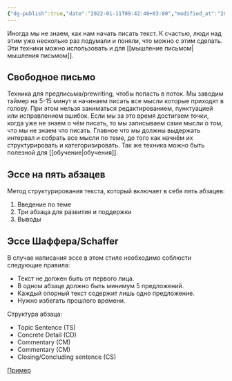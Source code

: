 ```yaml
---
{"dg-publish":true,"date":"2022-01-11T09:42:40+03:00","modified_at":"2023-01-08T20:07:33+04:00","permalink":"/modeli-pisma/","dgHomeLink":false,"dgPassFrontmatter":true}
---
```



Иногда мы не знаем, как нам начать писать текст. К счастью, люди над этим уже несколько раз подумали и поняли, что можно с этим сделать. Эти техники можно использовать и для [[мышление письмом|мышления письмом]].

## Свободное письмо

Техника для предписьма/prewriting, чтобы попасть в поток. Мы заводим таймер на 5-15 минут и начинаем писать все мысли которые приходят в голову. При этом нельзя заниматься редактированием, пунктуацией или исправлением ошибок. Если мы за это время достигаем точки, когда уже не знаем о чём писать, то мы записываем сами мысли о том, что мы не знаем что писать. Главное что мы должны выдержать интервал и собрать все мысли по теме, до того как начнём их структурировать и категоризировать.
Так же техника можно быть полезной для [[обучение|обучения]].

## Эссе на пять абзацев

Метод структурирования текста, который включает в себя пять абзацев:
1. Введение по теме
2. Три абзаца для развития и поддержки
3. Выводы

## Эссе Шаффера/Schaffer

В случае написания эссе в этом стиле необходимо соблюсти следующие правила:
- Текст не должен быть от первого лица.
- В одном абзаце должно быть минимум 5 предложений.
- Каждый опорный текст содержит лишь одно предложение.
- Нужно избегать прошлого времени.

Структура абзаца:
- Topic Sentence (TS)
- Concrete Detail (CD)
- Commentary (CM)
- Commentary (CM)
- Closing/Concluding sentence (CS)

[Пример](http://questgarden.com/148/77/5/121002171234/files/Jane%20Schaffer%20Essay%20Format.pdf)
